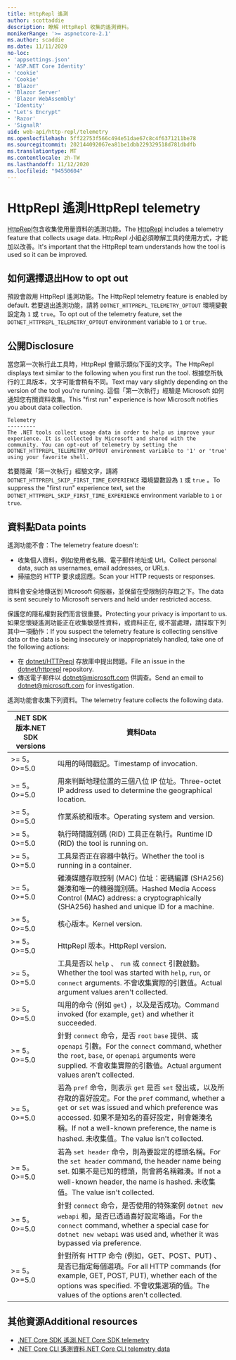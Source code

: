 ```yaml
---
title: HttpRepl 遙測
author: scottaddie
description: 瞭解 HttpRepl 收集的遙測資料。
monikerRange: '>= aspnetcore-2.1'
ms.author: scaddie
ms.date: 11/11/2020
no-loc:
- 'appsettings.json'
- 'ASP.NET Core Identity'
- 'cookie'
- 'Cookie'
- 'Blazor'
- 'Blazor Server'
- 'Blazor WebAssembly'
- 'Identity'
- "Let's Encrypt"
- 'Razor'
- 'SignalR'
uid: web-api/http-repl/telemetry
ms.openlocfilehash: 5ff22753f566c494e51dae67c8c4f6371211be78
ms.sourcegitcommit: 202144092067ea81be1dbb229329518d781dbdfb
ms.translationtype: MT
ms.contentlocale: zh-TW
ms.lasthandoff: 11/12/2020
ms.locfileid: "94550604"
---
```

# <a name="httprepl-telemetry"></a><span data-ttu-id="93c6d-103">HttpRepl 遙測</span><span class="sxs-lookup"><span data-stu-id="93c6d-103">HttpRepl telemetry</span></span>

<span data-ttu-id="93c6d-104">[HttpRepl](xref:web-api/http-repl)包含收集使用量資料的遙測功能。</span><span class="sxs-lookup"><span data-stu-id="93c6d-104">The [HttpRepl](xref:web-api/http-repl) includes a telemetry feature that collects usage data.</span></span> <span data-ttu-id="93c6d-105">HttpRepl 小組必須瞭解工具的使用方式，才能加以改善。</span><span class="sxs-lookup"><span data-stu-id="93c6d-105">It's important that the HttpRepl team understands how the tool is used so it can be improved.</span></span>

## <a name="how-to-opt-out"></a><span data-ttu-id="93c6d-106">如何選擇退出</span><span class="sxs-lookup"><span data-stu-id="93c6d-106">How to opt out</span></span>

<span data-ttu-id="93c6d-107">預設會啟用 HttpRepl 遙測功能。</span><span class="sxs-lookup"><span data-stu-id="93c6d-107">The HttpRepl telemetry feature is enabled by default.</span></span> <span data-ttu-id="93c6d-108">若要退出遙測功能，請將 `DOTNET_HTTPREPL_TELEMETRY_OPTOUT` 環境變數設定為 `1` 或 `true`。</span><span class="sxs-lookup"><span data-stu-id="93c6d-108">To opt out of the telemetry feature, set the `DOTNET_HTTPREPL_TELEMETRY_OPTOUT` environment variable to `1` or `true`.</span></span>

## <a name="disclosure"></a><span data-ttu-id="93c6d-109">公開</span><span class="sxs-lookup"><span data-stu-id="93c6d-109">Disclosure</span></span>

<span data-ttu-id="93c6d-110">當您第一次執行此工具時，HttpRepl 會顯示類似下面的文字。</span><span class="sxs-lookup"><span data-stu-id="93c6d-110">The HttpRepl displays text similar to the following when you first run the tool.</span></span> <span data-ttu-id="93c6d-111">根據您所執行的工具版本，文字可能會稍有不同。</span><span class="sxs-lookup"><span data-stu-id="93c6d-111">Text may vary slightly depending on the version of the tool you're running.</span></span> <span data-ttu-id="93c6d-112">這個「第一次執行」經驗是 Microsoft 如何通知您有關資料收集。</span><span class="sxs-lookup"><span data-stu-id="93c6d-112">This "first run" experience is how Microsoft notifies you about data collection.</span></span>

```console
Telemetry
---------
The .NET tools collect usage data in order to help us improve your experience. It is collected by Microsoft and shared with the community. You can opt-out of telemetry by setting the DOTNET_HTTPREPL_TELEMETRY_OPTOUT environment variable to '1' or 'true' using your favorite shell.
```

<span data-ttu-id="93c6d-113">若要隱藏「第一次執行」經驗文字，請將 `DOTNET_HTTPREPL_SKIP_FIRST_TIME_EXPERIENCE` 環境變數設為 `1` 或 `true` 。</span><span class="sxs-lookup"><span data-stu-id="93c6d-113">To suppress the "first run" experience text, set the `DOTNET_HTTPREPL_SKIP_FIRST_TIME_EXPERIENCE` environment variable to `1` or `true`.</span></span>

## <a name="data-points"></a><span data-ttu-id="93c6d-114">資料點</span><span class="sxs-lookup"><span data-stu-id="93c6d-114">Data points</span></span>

<span data-ttu-id="93c6d-115">遙測功能不會：</span><span class="sxs-lookup"><span data-stu-id="93c6d-115">The telemetry feature doesn't:</span></span>

* <span data-ttu-id="93c6d-116">收集個人資料，例如使用者名稱、電子郵件地址或 Url。</span><span class="sxs-lookup"><span data-stu-id="93c6d-116">Collect personal data, such as usernames, email addresses, or URLs.</span></span>
* <span data-ttu-id="93c6d-117">掃描您的 HTTP 要求或回應。</span><span class="sxs-lookup"><span data-stu-id="93c6d-117">Scan your HTTP requests or responses.</span></span>

<span data-ttu-id="93c6d-118">資料會安全地傳送到 Microsoft 伺服器，並保留在受限制的存取之下。</span><span class="sxs-lookup"><span data-stu-id="93c6d-118">The data is sent securely to Microsoft servers and held under restricted access.</span></span>

<span data-ttu-id="93c6d-119">保護您的隱私權對我們而言很重要。</span><span class="sxs-lookup"><span data-stu-id="93c6d-119">Protecting your privacy is important to us.</span></span> <span data-ttu-id="93c6d-120">如果您懷疑遙測功能正在收集敏感性資料，或資料正在, 或不當處理，請採取下列其中一項動作：</span><span class="sxs-lookup"><span data-stu-id="93c6d-120">If you suspect the telemetry feature is collecting sensitive data or the data is being insecurely or inappropriately handled, take one of the following actions:</span></span>

* <span data-ttu-id="93c6d-121">在 [dotnet/HTTPrepl](https://github.com/dotnet/httprepl/issues) 存放庫中提出問題。</span><span class="sxs-lookup"><span data-stu-id="93c6d-121">File an issue in the [dotnet/httprepl](https://github.com/dotnet/httprepl/issues) repository.</span></span>
* <span data-ttu-id="93c6d-122">傳送電子郵件以 [dotnet@microsoft.com](mailto:dotnet@microsoft.com) 供調查。</span><span class="sxs-lookup"><span data-stu-id="93c6d-122">Send an email to [dotnet@microsoft.com](mailto:dotnet@microsoft.com) for investigation.</span></span>

<span data-ttu-id="93c6d-123">遙測功能會收集下列資料。</span><span class="sxs-lookup"><span data-stu-id="93c6d-123">The telemetry feature collects the following data.</span></span>

| <span data-ttu-id="93c6d-124">.NET SDK 版本</span><span class="sxs-lookup"><span data-stu-id="93c6d-124">.NET SDK versions</span></span> | <span data-ttu-id="93c6d-125">資料</span><span class="sxs-lookup"><span data-stu-id="93c6d-125">Data</span></span> |
|--------------|------|
| <span data-ttu-id="93c6d-126">>= 5。0</span><span class="sxs-lookup"><span data-stu-id="93c6d-126">>=5.0</span></span>        | <span data-ttu-id="93c6d-127">叫用的時間戳記。</span><span class="sxs-lookup"><span data-stu-id="93c6d-127">Timestamp of invocation.</span></span> |
| <span data-ttu-id="93c6d-128">>= 5。0</span><span class="sxs-lookup"><span data-stu-id="93c6d-128">>=5.0</span></span>        | <span data-ttu-id="93c6d-129">用來判斷地理位置的三個八位 IP 位址。</span><span class="sxs-lookup"><span data-stu-id="93c6d-129">Three-octet IP address used to determine the geographical location.</span></span> |
| <span data-ttu-id="93c6d-130">>= 5。0</span><span class="sxs-lookup"><span data-stu-id="93c6d-130">>=5.0</span></span>        | <span data-ttu-id="93c6d-131">作業系統和版本。</span><span class="sxs-lookup"><span data-stu-id="93c6d-131">Operating system and version.</span></span> |
| <span data-ttu-id="93c6d-132">>= 5。0</span><span class="sxs-lookup"><span data-stu-id="93c6d-132">>=5.0</span></span>        | <span data-ttu-id="93c6d-133">執行時間識別碼 (RID) 工具正在執行。</span><span class="sxs-lookup"><span data-stu-id="93c6d-133">Runtime ID (RID) the tool is running on.</span></span> |
| <span data-ttu-id="93c6d-134">>= 5。0</span><span class="sxs-lookup"><span data-stu-id="93c6d-134">>=5.0</span></span>        | <span data-ttu-id="93c6d-135">工具是否正在容器中執行。</span><span class="sxs-lookup"><span data-stu-id="93c6d-135">Whether the tool is running in a container.</span></span> |
| <span data-ttu-id="93c6d-136">>= 5。0</span><span class="sxs-lookup"><span data-stu-id="93c6d-136">>=5.0</span></span>        | <span data-ttu-id="93c6d-137">雜湊媒體存取控制 (MAC) 位址：密碼編譯 (SHA256) 雜湊和唯一的機器識別碼。</span><span class="sxs-lookup"><span data-stu-id="93c6d-137">Hashed Media Access Control (MAC) address: a cryptographically (SHA256) hashed and unique ID for a machine.</span></span> |
| <span data-ttu-id="93c6d-138">>= 5。0</span><span class="sxs-lookup"><span data-stu-id="93c6d-138">>=5.0</span></span>        | <span data-ttu-id="93c6d-139">核心版本。</span><span class="sxs-lookup"><span data-stu-id="93c6d-139">Kernel version.</span></span> |
| <span data-ttu-id="93c6d-140">>= 5。0</span><span class="sxs-lookup"><span data-stu-id="93c6d-140">>=5.0</span></span>        | <span data-ttu-id="93c6d-141">HttpRepl 版本。</span><span class="sxs-lookup"><span data-stu-id="93c6d-141">HttpRepl version.</span></span> |
| <span data-ttu-id="93c6d-142">>= 5。0</span><span class="sxs-lookup"><span data-stu-id="93c6d-142">>=5.0</span></span>        | <span data-ttu-id="93c6d-143">工具是否以 `help` 、 `run` 或 `connect` 引數啟動。</span><span class="sxs-lookup"><span data-stu-id="93c6d-143">Whether the tool was started with `help`, `run`, or `connect` arguments.</span></span> <span data-ttu-id="93c6d-144">不會收集實際的引數值。</span><span class="sxs-lookup"><span data-stu-id="93c6d-144">Actual argument values aren't collected.</span></span> |
| <span data-ttu-id="93c6d-145">>= 5。0</span><span class="sxs-lookup"><span data-stu-id="93c6d-145">>=5.0</span></span>        | <span data-ttu-id="93c6d-146">叫用的命令 (例如 `get`) ，以及是否成功。</span><span class="sxs-lookup"><span data-stu-id="93c6d-146">Command invoked (for example, `get`) and whether it succeeded.</span></span> |
| <span data-ttu-id="93c6d-147">>= 5。0</span><span class="sxs-lookup"><span data-stu-id="93c6d-147">>=5.0</span></span>        | <span data-ttu-id="93c6d-148">針對 `connect` 命令，是否 `root` `base` 提供、或 `openapi` 引數。</span><span class="sxs-lookup"><span data-stu-id="93c6d-148">For the `connect` command, whether the `root`, `base`, or `openapi` arguments were supplied.</span></span> <span data-ttu-id="93c6d-149">不會收集實際的引數值。</span><span class="sxs-lookup"><span data-stu-id="93c6d-149">Actual argument values aren't collected.</span></span> |
| <span data-ttu-id="93c6d-150">>= 5。0</span><span class="sxs-lookup"><span data-stu-id="93c6d-150">>=5.0</span></span>        | <span data-ttu-id="93c6d-151">若為 `pref` 命令，則表示 `get` 是否 `set` 發出或，以及所存取的喜好設定。</span><span class="sxs-lookup"><span data-stu-id="93c6d-151">For the `pref` command, whether a `get` or `set` was issued and which preference was accessed.</span></span> <span data-ttu-id="93c6d-152">如果不是知名的喜好設定，則會雜湊名稱。</span><span class="sxs-lookup"><span data-stu-id="93c6d-152">If not a well-known preference, the name is hashed.</span></span> <span data-ttu-id="93c6d-153">未收集值。</span><span class="sxs-lookup"><span data-stu-id="93c6d-153">The value isn't collected.</span></span> |
| <span data-ttu-id="93c6d-154">>= 5。0</span><span class="sxs-lookup"><span data-stu-id="93c6d-154">>=5.0</span></span>        | <span data-ttu-id="93c6d-155">若為 `set header` 命令，則為要設定的標頭名稱。</span><span class="sxs-lookup"><span data-stu-id="93c6d-155">For the `set header` command, the header name being set.</span></span> <span data-ttu-id="93c6d-156">如果不是已知的標頭，則會將名稱雜湊。</span><span class="sxs-lookup"><span data-stu-id="93c6d-156">If not a well-known header, the name is hashed.</span></span> <span data-ttu-id="93c6d-157">未收集值。</span><span class="sxs-lookup"><span data-stu-id="93c6d-157">The value isn't collected.</span></span> |
| <span data-ttu-id="93c6d-158">>= 5。0</span><span class="sxs-lookup"><span data-stu-id="93c6d-158">>=5.0</span></span>        | <span data-ttu-id="93c6d-159">針對 `connect` 命令，是否使用的特殊案例 `dotnet new webapi` 和，是否已透過喜好設定略過。</span><span class="sxs-lookup"><span data-stu-id="93c6d-159">For the `connect` command, whether a special case for `dotnet new webapi` was used and, whether it was bypassed via preference.</span></span> |
| <span data-ttu-id="93c6d-160">>= 5。0</span><span class="sxs-lookup"><span data-stu-id="93c6d-160">>=5.0</span></span>        | <span data-ttu-id="93c6d-161">針對所有 HTTP 命令 (例如，GET、POST、PUT) 、是否已指定每個選項。</span><span class="sxs-lookup"><span data-stu-id="93c6d-161">For all HTTP commands (for example, GET, POST, PUT), whether each of the options was specified.</span></span> <span data-ttu-id="93c6d-162">不會收集選項的值。</span><span class="sxs-lookup"><span data-stu-id="93c6d-162">The values of the options aren't collected.</span></span> |

## <a name="additional-resources"></a><span data-ttu-id="93c6d-163">其他資源</span><span class="sxs-lookup"><span data-stu-id="93c6d-163">Additional resources</span></span>

* [<span data-ttu-id="93c6d-164">.NET Core SDK 遙測</span><span class="sxs-lookup"><span data-stu-id="93c6d-164">.NET Core SDK telemetry</span></span>](/dotnet/core/tools/telemetry)
* [<span data-ttu-id="93c6d-165">.NET Core CLI 遙測資料</span><span class="sxs-lookup"><span data-stu-id="93c6d-165">.NET Core CLI telemetry data</span></span>](https://dotnet.microsoft.com/platform/telemetry)
